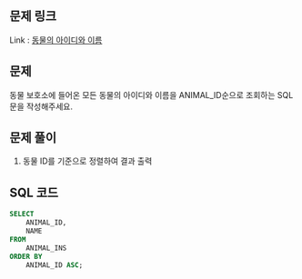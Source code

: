 ## 문제 링크

Link : [동물의 아이디와 이름](https://school.programmers.co.kr/learn/courses/30/lessons/59403)

## 문제

동물 보호소에 들어온 모든 동물의 아이디와 이름을 ANIMAL_ID순으로 조회하는 SQL문을 작성해주세요.

## 문제 풀이

1. 동물 ID를 기준으로 정렬하여 결과 출력

## SQL 코드

```sql
SELECT
    ANIMAL_ID,
    NAME
FROM
    ANIMAL_INS
ORDER BY
    ANIMAL_ID ASC;
    
```
